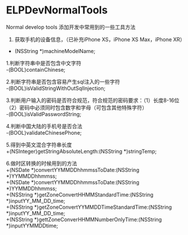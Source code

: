 # ELPDevNormalTools
Normal develop tools
添加开发中常用到的一些工具方法
1. 获取手机的设备信息，（已补充iPhone XS，iPhone XS Max，iPhone XR）<br/>
+ (NSString *)machineModelName;

1.判断字符串中是否包含中文字符<br/>
-(BOOL)containChinese;

2.判断字符串是否包含容易产生sql注入的一些字符<br/>
-(BOOL)isValidStringWithOutSqlInjection;

3.判断用户输入的密码是否符合规范，符合规范的密码要求：（1）长度8-16位 （2）密码中必须同时包含数字和字母（可包含其他特殊字符）<br/>
-(BOOL)isValidPasswordString;

4.判断中国大陆的手机号是否合法<br/>
-(BOOL)validateChinesePhone;

5.得到中英文混合字符串长度<br/>
+(NSInteger)getStringAbsoluteLength:(NSString *)stringTemp;

6.做时区转换的时候用到的方法<br/>
+(NSDate *)convertYYMMDDhhmmssToDate:(NSString *)YYMMDDhhmmss;<br/>
+(NSDate *)convertYYMMDDhhmmssToDate:(NSString *)YYMMDDhhmmss;<br/>
+(NSString *)getZoneConvertHHMMStandardTime:(NSString *)inputYY_MM_DD_time;<br/>
+(NSString *)getZoneConvertYYMMDDTimeStandardTime:(NSString *)inputYY_MM_DD_time;<br/>
+(NSString *)gettZoneConverHHMMNumberOnlyTime:(NSString *)inputYYMMDDtime;<br/>
